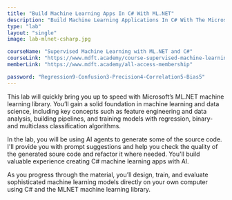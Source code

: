 ```yaml
---
title: "Build Machine Learning Apps In C# With ML.NET"
description: "Build Machine Learning Applications In C# With The Microsoft ML.NET Library"
type: "lab"
layout: "single"
image: lab-mlnet-csharp.jpg

courseName: "Supervised Machine Learning with ML.NET and C#"
courseLink: "https://www.mdft.academy/course-supervised-machine-learning-with-mlnet-and-csharp"
memberLink: "https://www.mdft.academy/all-access-membership"

password: "Regression9-Confusion3-Precision4-Correlation5-Bias5"
---
```

This lab will quickly bring you up to speed with Microsoft’s ML.NET machine learning library. You’ll gain a solid foundation in machine learning and data science, including key concepts such as feature engineering and data analysis, building pipelines, and training models with regression, binary- and multiclass classification algorithms.

In the lab, you will be using AI agents to generate some of the source code. I'll provide you with prompt suggestions and help you check the quality of the generated soure code and refactor it where needed. You'll build valuable experience creating C# machine learning apps with AI.

As you progress through the material, you’ll design, train, and evaluate sophisticated machine learning models directly on your own computer using C# and the MLNET machine learning library.
